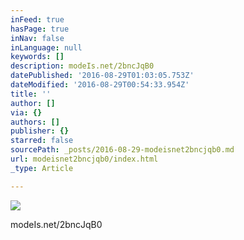 ```yaml
---
inFeed: true
hasPage: true
inNav: false
inLanguage: null
keywords: []
description: modeIs.net/2bncJqB0
datePublished: '2016-08-29T01:03:05.753Z'
dateModified: '2016-08-29T00:54:33.954Z'
title: ''
author: []
via: {}
authors: []
publisher: {}
starred: false
sourcePath: _posts/2016-08-29-modeisnet2bncjqb0.md
url: modeisnet2bncjqb0/index.html
_type: Article

---
```

![](https://the-grid-user-content.s3-us-west-2.amazonaws.com/a3f3d73a-c995-4b00-bb8c-2c73cf395a53.jpg)

modeIs.net/2bncJqB0